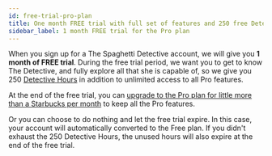 ```yaml
---
id: free-trial-pro-plan
title: One month FREE trial with full set of features and 250 free Detective Hours
sidebar_label: 1 month FREE trial for the Pro plan
---
```


When you sign up for a The Spaghetti Detective account, we will give you **1 month of FREE trial**. During the free trial period, we want you to get to know The Detective, and fully explore all that she is capable of, so we give you 250 [Detective Hours](/docs/how-does-detective-hour-work) in addition to unlimited access to all Pro features.

At the end of the free trial, you can [upgrade to the Pro plan for little more than a Starbucks per month](https://app.thespaghettidetective.com/ent_pub/pricing/) to keep all the Pro features.

Or you can choose to do nothing and let the free trial expire. In this case, your account will automatically converted to the Free plan. If you didn't exhaust the 250 Detective Hours, the unused hours will also expire at the end of the free trial.
